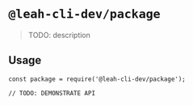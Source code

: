 # `@leah-cli-dev/package`

> TODO: description

## Usage

```
const package = require('@leah-cli-dev/package');

// TODO: DEMONSTRATE API
```
